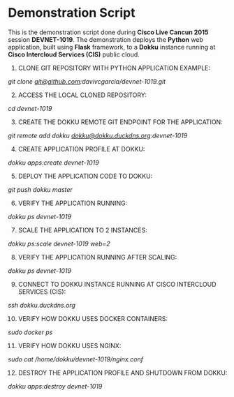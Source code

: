 Demonstration Script
===

This is the demonstration script done during **Cisco Live Cancun 2015** session **DEVNET-1019**. The demonstration deploys the **Python** web application, built using **Flask** framework, to a **Dokku** instance running at **Cisco Intercloud Services (CIS)** public cloud.

 1. CLONE GIT REPOSITORY WITH PYTHON APPLICATION EXAMPLE:

 *git clone git@github.com:davivcgarcia/devnet-1019.git*

 2. ACCESS THE LOCAL CLONED REPOSITORY:

 *cd devnet-1019*

 3. CREATE THE DOKKU REMOTE GIT ENDPOINT FOR THE APPLICATION:

 *git remote add dokku dokku@dokku.duckdns.org:devnet-1019*

 4. CREATE APPLICATION PROFILE AT DOKKU:

 *dokku apps:create devnet-1019*

 5. DEPLOY THE APPLICATION CODE TO DOKKU:

 *git push dokku master*

 6. VERIFY THE APPLICATION RUNNING:

 *dokku ps devnet-1019*

 7. SCALE THE APPLICATION TO 2 INSTANCES:

 *dokku ps:scale devnet-1019 web=2*

 8. VERIFY THE APPLICATION RUNNING AFTER SCALING:

 *dokku ps devnet-1019*

 9. CONNECT TO DOKKU INSTANCE RUNNING AT CISCO INTERCLOUD SERVICES (CIS):

 *ssh dokku.duckdns.org*

 10. VERIFY HOW DOKKU USES DOCKER CONTAINERS:

 *sudo docker ps*

 11. VERIFY HOW DOKKU USES NGINX:

 *sudo cat /home/dokku/devnet-1019/nginx.conf*

 12. DESTROY THE APPLICATION PROFILE AND SHUTDOWN FROM DOKKU:

 *dokku apps:destroy devnet-1019*
